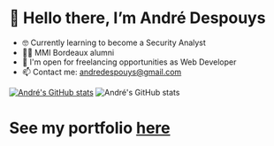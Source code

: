 # 👋 Hello there, I’m André Despouys

- 🤓 Currently learning to become a Security Analyst
- 👨‍🎓 MMI Bordeaux alumni
- 🌱 I'm open for freelancing opportunities as Web Developer
- 📫 Contact me: andredespouys@gmail.com

[![André's GitHub stats](https://github-readme-stats-gamma-six-73.vercel.app/api/top-langs/?username=andredespouys)](https://github.com/anuraghazra/github-readme-stats)
![André's GitHub stats](https://github-readme-stats-gamma-six-73.vercel.app/api?username=andredespouys&show_icons=true&theme=transparent&hide=stars)


# See my portfolio [here](https://www.despouysandre.com)
<!---
andredespouys/andredespouys is a ✨ special ✨ repository because its `README.md` (this file) appears on your GitHub profile.
You can click the Preview link to take a look at your changes.
--->
